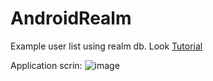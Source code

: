 # AndroidRealm
Example user list using realm db. Look [Tutorial][id]

Application scrin:
![image](http://www.theappguruz.com/app/uploads/2016/05/8finalop1.png)

[id]:http://www.theappguruz.com/blog/realm-mobile-database-implementation-in-android
